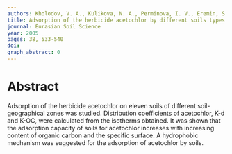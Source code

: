 ```yaml
---
authors: Kholodov, V. A., Kulikova, N. A., Perminova, I. V., Eremin, S. A., Lebedeva, G. F.
title: Adsorption of the herbicide acetochlor by different soils types
journal: Eurasian Soil Science
year: 2005
pages: 38, 533-540
doi: 
graph_abstract: 0
---
```


# Abstract 

 Adsorption of the herbicide acetochlor on eleven soils of different soil-geographical zones was studied. Distribution coefficients of acetochlor, K-d and K-OC, were calculated from the isotherms obtained. It was shown that the adsorption capacity of soils for acetochlor increases with increasing content of organic carbon and the specific surface. A hydrophobic mechanism was suggested for the adsorption of acetochlor by soils.